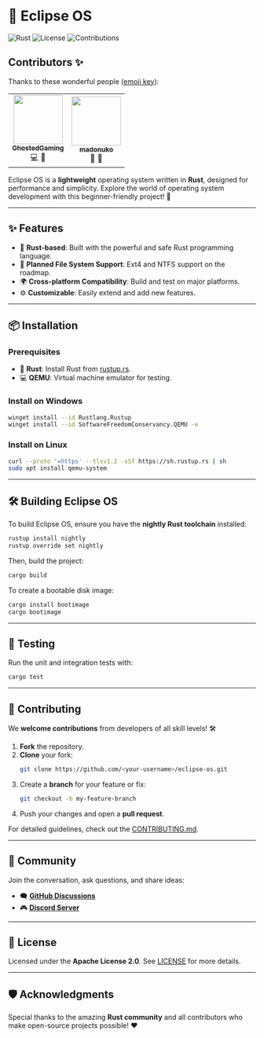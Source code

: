 # 🌌 Eclipse OS

![Rust](https://img.shields.io/badge/Rust-🦀-orange?style=flat-square)
![License](https://img.shields.io/badge/License-Apache_2.0-blue?style=flat-square)
![Contributions](https://img.shields.io/badge/Contributions-Welcome-brightgreen?style=flat-square)

## Contributors ✨

Thanks to these wonderful people ([emoji key](https://allcontributors.org/docs/en/emoji-key)):

<table>
  <tr>
    <td align="center"><a href="https://github.com/GhostedGaming"><img src="https://avatars.githubusercontent.com/u/180805056?v=4" width="100px;" alt=""/><br /><sub><b>GhostedGaming</b></sub></a><br />💻 📖</td>
    <td align="center"><a href="https://github.com/madonuko"><img src="https://avatars.githubusercontent.com/u/12345678?v=4" width="100px;" alt=""/><br /><sub><b>madonuko</b></sub></a><br />🎨 🐛</td>
  </tr>
</table>

Eclipse OS is a **lightweight** operating system written in **Rust**, designed for performance and simplicity. Explore the world of operating system development with this beginner-friendly project! 🚀

---

## ✨ Features

- 🦀 **Rust-based**: Built with the powerful and safe Rust programming language.
- 💾 **Planned File System Support**: Ext4 and NTFS support on the roadmap.
- 🌍 **Cross-platform Compatibility**: Build and test on major platforms.
- ⚙️ **Customizable**: Easily extend and add new features.

---

## 📦 Installation

### Prerequisites

- 🦀 **Rust**: Install Rust from [rustup.rs](https://rustup.rs/).
- 💻 **QEMU**: Virtual machine emulator for testing.

### Install on Windows

```bash
winget install --id Rustlang.Rustup
winget install --id SoftwareFreedomConservancy.QEMU -e
```

### Install on Linux

```bash
curl --proto '=https' --tlsv1.2 -sSf https://sh.rustup.rs | sh
sudo apt install qemu-system
```

---

## 🛠️ Building Eclipse OS

To build Eclipse OS, ensure you have the **nightly Rust toolchain** installed:

```bash
rustup install nightly
rustup override set nightly
```

Then, build the project:

```bash
cargo build
```

To create a bootable disk image:

```bash
cargo install bootimage
cargo bootimage
```

---

## 🧪 Testing

Run the unit and integration tests with:

```bash
cargo test
```

---

## 🤝 Contributing

We **welcome contributions** from developers of all skill levels! 🛠️

1. **Fork** the repository.
2. **Clone** your fork:
   ```bash
   git clone https://github.com/<your-username>/eclipse-os.git
   ```
3. Create a **branch** for your feature or fix:
   ```bash
   git checkout -b my-feature-branch
   ```
4. Push your changes and open a **pull request**.

For detailed guidelines, check out the [CONTRIBUTING.md](CONTRIBUTING.md).

---

## 💬 Community

Join the conversation, ask questions, and share ideas:

- 🗨️ **[GitHub Discussions](https://github.com/GhostedGaming/eclipse-os/discussions)**
- 🎮 **[Discord Server](https://discord.gg/your-discord-link)**

---

## 📜 License

Licensed under the **Apache License 2.0**. See [LICENSE](LICENSE) for more details.

---

## 🛡️ Acknowledgments

Special thanks to the amazing **Rust community** and all contributors who make open-source projects possible! ❤️
